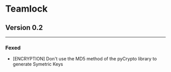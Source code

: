# Teamlock

## Version 0.2
--------------------------
### Fexed
- [ENCRYPTION] Don't use the MD5 method of the pyCrypto library to generate Symetric Keys
